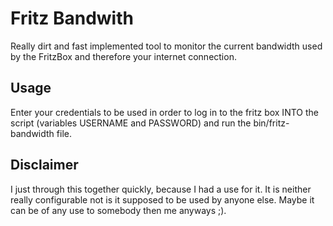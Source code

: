# Fritz Bandwith

Really dirt and fast implemented tool to monitor the current bandwidth used by
the FritzBox and therefore your internet connection.

## Usage
Enter your credentials to be used in order to log in to the fritz box INTO the
script (variables USERNAME and PASSWORD) and run the bin/fritz-bandwidth file.

## Disclaimer
I just through this together quickly, because I had a use for it. It is neither
really configurable not is it supposed to be used by anyone else. Maybe it can
be of any use to somebody then me anyways ;).

